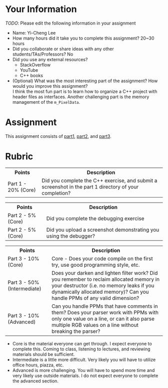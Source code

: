 # Your Information

*TODO*: Please edit the following information in your assignment

* Name: Yi-Cheng Lee
* How many hours did it take you to complete this assignment? 20~30 hours
* Did you collaborate or share ideas with any other students/TAs/Professors? No
* Did you use any external resources? 
  * StackOverflow
  * YouTube
  * C++ books
* (Optional) What was the most interesting part of the assignment? How would you improve this assignment? </br>
  I think the most fun part is to learn how to organize a C++ project with header files as interfaces. Another challenging part is the memory management of the `m_PixelData`. </br>

# Assignment

This assignment consists of [part1](./part1), [part2](./part2), and [part3](./part3).

# Rubric

<table>
  <tbody>
    <tr>
      <th>Points</th>
      <th align="center">Description</th>
    </tr>
    <tr>
      <td>Part 1 - 20% (Core)</td>
      <td align="left">Did you complete the C++ exercise, and submit a screenshot in the part 1 directory of your completion?</td>
    </tr>
    <tr>
  </tbody>
</table>

<table>
  <tbody>
    <tr>
      <th>Points</th>
      <th align="center">Description</th>
    </tr>
    <tr>
      <td>Part 2 - 5% (Core)</td>
      <td align="left">Did you complete the debugging exercise</td>
    </tr>
        <tr>
      <td>Part 2 - 5% (Core)</td>
      <td align="left">Did you upload a screenshot demonstrating you using the debugger?</td>
    </tr>
    <tr>
  </tbody>
</table>

<table>
  <tbody>
    <tr>
      <th>Points</th>
      <th align="center">Description</th>
    </tr>
    <tr>
      <td>Part 3 - 10% (Core)</td>
      <td align="left">Core - Does your code compile on the first try, use good programming style, etc.</td>
    </tr>
    <tr>
      <td>Part 3 - 50% (Intermediate)</td>
      <td align="left">Does your darken and lighten filter work? Did you remember to reclaim allocated memory in your destructor (i.e. no memory leaks if you dynamically allocated memory)? Can you handle PPMs of any valid dimension?</td>
    </tr>
    <tr>
      <td>Part 3 - 10% (Advanced)</td>
      <td align="left">Can you handle PPMs that have comments in them? Does your parser work with PPMs with only one value on a line, or can it also parse multiple RGB values on a line without breaking the parser?</td>
    </tr>
  </tbody>
</table>

* Core is the material everyone can get through. I expect everyone to complete this. Coming to class, listening to lectures, and reviewing materials should be sufficient.
* Intermediate is a little more difficult. Very likely you will have to utilize office hours, piazza, etc.
* Advanced is more challenging. You will have to spend more time and very likely use outside materials. I do not expect everyone to complete the advanced section.
